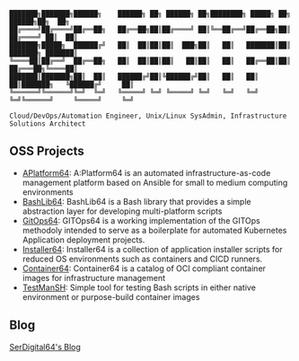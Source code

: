 ```text
███████╗███████╗██████╗    ██████╗ ██╗ ██████╗ ██╗████████╗ █████╗ ██╗          ██████╗██╗  ██╗
██╔════╝██╔════╝██╔══██╗   ██╔══██╗██║██╔════╝ ██║╚══██╔══╝██╔══██╗██║        ██╔════╝ ██║  ██║
███████╗█████╗  ██████╔╝   ██║  ██║██║██║  ███╗██║   ██║   ███████║██║        ███████╗ ███████║
╚════██║██╔══╝  ██╔══██╗   ██║  ██║██║██║   ██║██║   ██║   ██╔══██║██║        ██╔═══██╗╚════██║
███████║███████╗██║  ██║   ██████╔╝██║╚██████╔╝██║   ██║   ██║  ██║███████╗   ╚██████╔╝     ██║
╚══════╝╚══════╝╚═╝  ╚═╝   ╚═════╝ ╚═╝ ╚═════╝ ╚═╝   ╚═╝   ╚═╝  ╚═╝╚══════╝     ╚═════╝     ╚═╝

Cloud/DevOps/Automation Engineer, Unix/Linux SysAdmin, Infrastructure Solutions Architect
```

## OSS Projects

- [APlatform64](https://github.com/automation64/aplatform64): A:Platform64 is an automated infrastructure-as-code management platform based on Ansible for small to medium computing environments
- [BashLib64](https://github.com/automation64/bashlib64): BashLib64 is a Bash library that provides a simple abstraction layer for developing multi-platform scripts
- [GitOps64](https://github.com/automation64/gitops64): GITOps64 is a working implementation of the GITOps methodoly intended to serve as a boilerplate for automated Kubernetes Application deployment projects.
- [Installer64](https://github.com/automation64/installer64): Installer64 is a collection of application installer scripts for reduced OS environments such as containers and CICD runners.
- [Container64](https://github.com/automation64/container64): Container64 is a catalog of OCI compliant container images for infrastructure management
- [TestManSH](https://github.com/automation64/testmansh): Simple tool for testing Bash scripts in either native environment or purpose-build container images

## Blog

[SerDigital64's Blog](https://serdigital64.github.io/)
